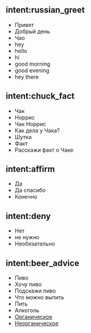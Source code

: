 ## intent:russian_greet
- Привет
- Добрый день
- Чао
- hey
- hello
- hi
- good morning
- good evening
- hey there

## intent:chuck_fact
- Чак
- Норрис
- Чак Норрис
- Как дела у Чака?
- Шутка
- Факт
- Расскажи факт о Чаке

## intent:affirm
- Да
- Да спасибо
- Конечно

## intent:deny
- Нет
- не нужно
- Необязательно

## intent:beer_advice
- Пиво
- Хочу пиво
- Подскажи пиво
- Что можно выпить
- Пить
- Алкоголь
- [Органическое](is_organic:True)
- [Неорганическое](is_organic:False)
